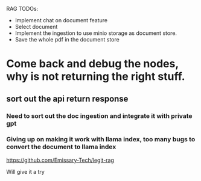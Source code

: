 RAG TODOs:

- Implement chat on document feature
- Select document
- Implement the ingestion to use minio storage as document store. 
- Save the whole pdf in the document store


# Come back and debug the nodes, why is not returning the right stuff.



## sort out the api return response



### Need to sort out the doc ingestion and integrate it with private gpt

### Giving up on making it work with llama index, too many bugs to convert the document to llama index


https://github.com/Emissary-Tech/legit-rag

Will give it a try
